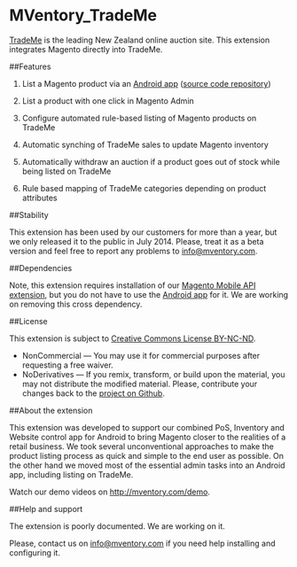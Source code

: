 MVentory_TradeMe
============

[TradeMe](http://trademe.co.nz) is the leading New Zealand online auction site. This extension integrates Magento directly into TradeMe.


##Features

1. List a Magento product via an [Android app](https://play.google.com/store/apps/details?id=com.mageventory) ([source code repository](https://github.com/mVentory/app))

2. List a product with one click in Magento Admin

2. Configure automated rule-based listing of Magento products on TradeMe

3. Automatic synching of TradeMe sales to update Magento inventory

4. Automatically withdraw an auction if a product goes out of stock while being listed on TradeMe

5. Rule based mapping of TradeMe categories depending on product attributes

##Stability

This extension has been used by our customers for more than a year, but we only released it to the public in July 2014. Please, treat it as a beta version and feel free to report any problems to info@mventory.com.

##Dependencies

Note, this extension requires installation of our [Magento Mobile API extension](https://github.com/mVentory/MVentory_API), but you do not have to use the [Android app](https://play.google.com/store/apps/details?id=com.mageventory) for it. We are working on removing this cross dependency.

##License

This extension is subject to [Creative Commons License BY-NC-ND](http://creativecommons.org/licenses/by-nc-nd/4.0/).
* NonCommercial — You may use it for commercial purposes after requesting a free waiver.
* NoDerivatives — If you remix, transform, or build upon the material, you may not distribute the modified material. Please, contribute your changes back to the [project on Github](https://github.com/mVentory/MVentory_TradeMe).

##About the extension

This extension was developed to support our combined PoS, Inventory and Website control app for Android to bring Magento closer to the realities of a retail business. We took several unconventional approaches to make the product listing process as quick and simple to the end user as possible. On the other hand we moved most of the essential admin tasks into an Android app, including listing on TradeMe.

Watch our demo videos on http://mventory.com/demo.

##Help and support

The extension is poorly documented. We are working on it.

Please, contact us on info@mventory.com if you need help installing and configuring it.
